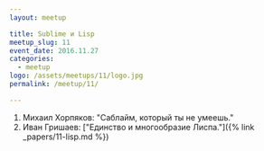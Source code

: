 ```yaml
---
layout: meetup

title: Sublime и Lisp
meetup_slug: 11
event_date: 2016.11.27
categories: 
  - meetup 
logo: /assets/meetups/11/logo.jpg
permalink: /meetup/11/

---
```


1. Михаил Хорпяков: "Саблайм, который ты не умеешь."
2. Иван Гришаев: ["Единство и многообразие Лиспа."]({% link _papers/11-lisp.md %})


